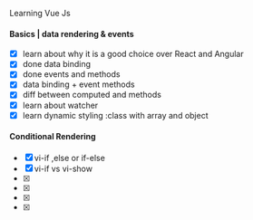 Learning Vue Js

#### Basics | data rendering & events

- [x] learn about why it is a good choice over React and Angular
- [x] done data binding
- [x] done events and methods
- [x] data binding + event methods
- [x] diff between computed and methods
- [x] learn about watcher
- [x] learn dynamic styling :class with array and object

#### Conditional Rendering

- [x] vi-if ,else or if-else
- [x] vi-if vs vi-show
- [x]
- [x]
- [x]
- [x]
